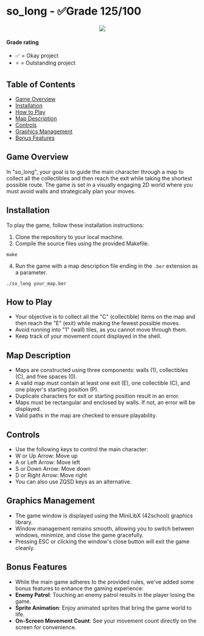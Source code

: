# so_long - ✅Grade 125/100

<p align="center">
  <img src="https://github.com/fanchymarin/so_long/assets/102818788/8c61eb24-e97f-49b7-9981-a57a805b1388" />
</p>

#### Grade rating
- ✅ = Okay project
- ⭐ = Outstanding project

## Table of Contents
- [Game Overview](#game-overview)
- [Installation](#installation)
- [How to Play](#how-to-play)
- [Map Description](#map-description)
- [Controls](#controls)
- [Graphics Management](#graphics-management)
- [Bonus Features](#bonus-features)

## Game Overview
In "so_long", your goal is to guide the main character through a map to collect all the collectibles and then reach the exit while taking the shortest possible route. The game is set in a visually engaging 2D world where you must avoid walls and strategically plan your moves.

## Installation
To play the game, follow these installation instructions:

1. Clone the repository to your local machine.
2. Compile the source files using the provided Makefile.

~~~shell
make
~~~

4. Run the game with a map description file ending in the `.ber` extension as a parameter.

~~~shell
./so_long your_map.ber
~~~

## How to Play
- Your objective is to collect all the "C" (collectible) items on the map and then reach the "E" (exit) while making the fewest possible moves.
- Avoid running into "1" (wall) tiles, as you cannot move through them.
- Keep track of your movement count displayed in the shell.

## Map Description
- Maps are constructed using three components: walls (1), collectibles (C), and free spaces (0).
- A valid map must contain at least one exit (E), one collectible (C), and one player's starting position (P).
- Duplicate characters for exit or starting position result in an error.
- Maps must be rectangular and enclosed by walls. If not, an error will be displayed.
- Valid paths in the map are checked to ensure playability.

## Controls
- Use the following keys to control the main character:
- W or Up Arrow: Move up
- A or Left Arrow: Move left
- S or Down Arrow: Move down
- D or Right Arrow: Move right
- You can also use ZQSD keys as an alternative.

## Graphics Management
- The game window is displayed using the MiniLibX (42school) graphics library.
- Window management remains smooth, allowing you to switch between windows, minimize, and close the game gracefully.
- Pressing ESC or clicking the window's close button will exit the game cleanly.

## Bonus Features
- While the main game adheres to the provided rules, we've added some bonus features to enhance the gaming experience:
- **Enemy Patrol**: Touching an enemy patrol results in the player losing the game.
- **Sprite Animation**: Enjoy animated sprites that bring the game world to life.
- **On-Screen Movement Count**: See your movement count directly on the screen for convenience.

